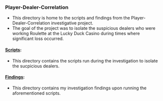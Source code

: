 ### Player-Dealer-Correlation
- This directory is home to the scripts and findings from the Player-Dealer-Correlation investigative project. 
- The goal of the project was to isolate the suspicious dealers who were working Roulette at the Lucky Duck Casino during times where significant loss occurred. 
 
#### [Scripts](Scripts):
- This directory contains the scripts run during the investigation to isolate the sucpicious dealers.

#### [Findings](Findings):
- This directory contains my investigation findings upon running the aforementioned scripts.
